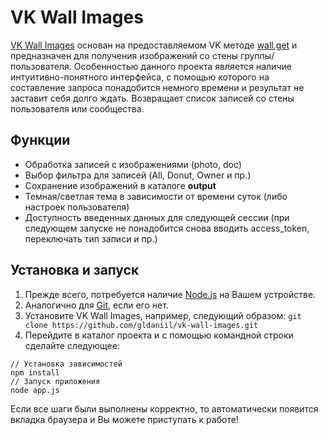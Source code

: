 # VK Wall Images
[VK Wall Images](https://github.com/gldaniil/vk-wall-images) основан на предоставляемом VK методе [wall.get](https://dev.vk.com/method/wall.get) и предназначен для получения изображений со стены группы/пользователя. Особенностью данного проекта является наличие интуитивно-понятного интерфейса, с помощью которого на составление запроса понадобится немного времени и результат не заставит себя долго ждать.
Возвращает список записей со стены пользователя или сообщества.
## Функции ##
- Обработка записей с изображениями (photo, doc)
- Выбор фильтра для записей (All, Donut, Owner и пр.)
- Сохранение изображений в каталоге **output**
- Темная/светлая тема в зависимости от времени суток (либо настроек пользователя)
- Доступность введенных данных для следующей сессии (при следующем запуске не понадобится снова вводить access_token, переключать тип записи и пр.)
## Установка и запуск ##
1. Прежде всего, потребуется наличие [Node.js](https://nodejs.org/en/download) на Вашем устройстве.
2. Аналогично для [Git](https://git-scm.com/downloads), если его нет.
3. Установите VK Wall Images, например, следующий образом: 
```git clone https://github.com/gldaniil/vk-wall-images.git```
4. Перейдите в каталог проекта и с помощью командной строки сделайте следующее: 
```
// Установка зависимостей 
npm install
// Запуск приложения
node app.js 
```
Если все шаги были выполнены корректно, то автоматически появится вкладка браузера и Вы можете приступать к работе!

